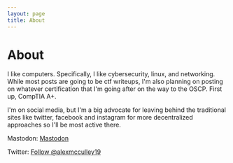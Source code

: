 ```yaml
---
layout: page
title: About
---
```


# About

I like computers. Specifically, I like cybersecurity, linux, and networking. While most posts are going to be ctf writeups, I'm also planning on posting on whatever certification that I'm going after on the way to the OSCP. First up, CompTIA A+.


I'm on social media, but I'm a big advocate for leaving behind the traditional sites like twitter, facebook and instagram for more decentralized approaches so I'll be most active there.


Mastodon:
<a rel="me" href="https://rcsocial.net/@alexmcculley19">Mastodon</a>

Twitter:
<a href="https://twitter.com/alexmcculley19?ref_src=twsrc%5Etfw" class="twitter-follow-button" data-show-count="false">Follow @alexmcculley19</a><script async src="https://platform.twitter.com/widgets.js" charset="utf-8"></script>
